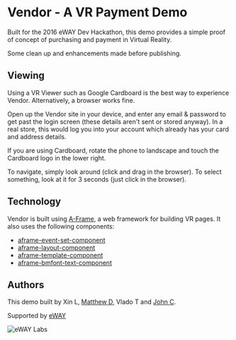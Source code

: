 
# Vendor - A VR Payment Demo

Built for the 2016 eWAY Dev Hackathon, this demo provides a simple proof of concept of purchasing and payment in Virtual Reality.

Some clean up and enhancements made before publishing.


## Viewing

Using a VR Viewer such as Google Cardboard is the best way to experience Vendor. Alternatively, a browser works fine.

Open up the Vendor site in your device, and enter any email & password to get past the login screen (these details aren't sent or stored anyway).
In a real store, this would log you into your account which already has your card and address details.

If you are using Cardboard, rotate the phone to landscape and touch the Cardboard logo in the lower right.

To navigate, simply look around (click and drag in the browser). To select something, look at it for 3 seconds (just click in the browser).


## Technology

Vendor is built using [A-Frame](https://aframe.io/), a web framework for building VR pages. It also uses the following components:

 * [aframe-event-set-component](https://github.com/ngokevin/aframe-event-set-component)
 * [aframe-layout-component](https://github.com/ngokevin/aframe-layout-component)
 * [aframe-template-component](https://github.com/ngokevin/aframe-template-component)
 * [aframe-bmfont-text-component](https://github.com/bryik/aframe-bmfont-text-component)


## Authors

This demo built by Xin L, [Matthew D](https://github.com/Matthew-Dove), Vlado T and [John C](https://github.com/incarnate).

Supported by [eWAY](https://www.eway.com.au)

![eWAY Labs](https://raw.githubusercontent.com/incarnate/vendor/images/eway_labs.png)

